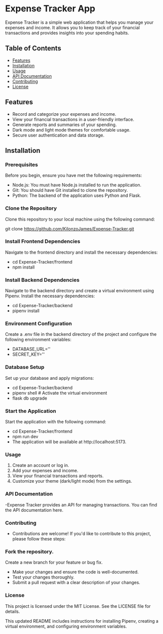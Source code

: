 # Expense Tracker App

Expense Tracker is a simple web application that helps you manage your expenses and income. It allows you to keep track of your financial transactions and provides insights into your spending habits.

## Table of Contents

- [Features](#features)
- [Installation](#installation)
- [Usage](#usage)
- [API Documentation](#api-documentation)
- [Contributing](#contributing)
- [License](#license)

## Features

- Record and categorize your expenses and income.
- View your financial transactions in a user-friendly interface.
- Generate reports and summaries of your spending.
- Dark mode and light mode themes for comfortable usage.
- Secure user authentication and data storage.

## Installation

### Prerequisites

Before you begin, ensure you have met the following requirements:

- Node.js: You must have Node.js installed to run the application.
- Git: You should have Git installed to clone the repository.
- Python: The backend of the application uses Python and Flask.

### Clone the Repository

Clone this repository to your local machine using the following command:

git clone https://github.com/KilonzoJames/Expense-Tracker.git


### Install Frontend Dependencies
Navigate to the frontend directory and install the necessary dependencies:
- cd Expense-Tracker/frontend
- npm install

### Install Backend Dependencies
Navigate to the backend directory and create a virtual environment using Pipenv. Install the necessary dependencies:
- cd Expense-Tracker/backend
- pipenv install

### Environment Configuration
Create a .env file in the backend directory of the project and configure the following environment variables:
- DATABASE_URL=''
- SECRET_KEY=''

### Database Setup
Set up your database and apply migrations:
- cd Expense-Tracker/backend
- pipenv shell  # Activate the virtual environment
- flask db upgrade

### Start the Application
Start the application with the following command:
- cd Expense-Tracker/frontend
- npm run dev
- The application will be available at http://localhost:5173.

### Usage
1. Create an account or log in.
2. Add your expenses and income.
3. View your financial transactions and reports.
4. Customize your theme (dark/light mode) from the settings.

### API Documentation
-Expense Tracker provides an API for managing transactions. You can find the API documentation here.

### Contributing
- Contributions are welcome! If you'd like to contribute to this project, please follow these steps:

### Fork the repository.
Create a new branch for your feature or bug fix.
- Make your changes and ensure the code is well-documented.
- Test your changes thoroughly.
- Submit a pull request with a clear description of your changes.

### License
This project is licensed under the MIT License. See the LICENSE file for details.

This updated README includes instructions for installing Pipenv, creating a virtual environment, and configuring environment variables. 